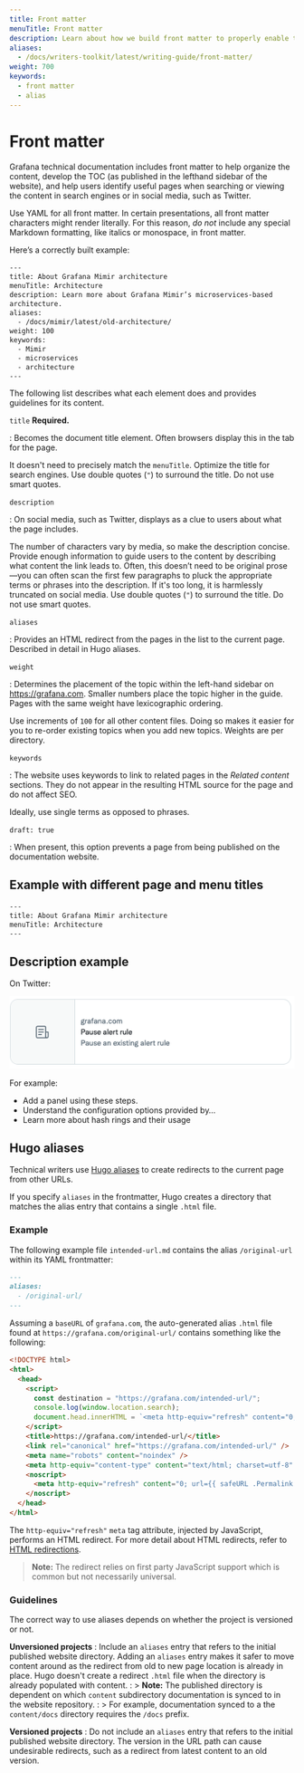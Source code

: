 ```yaml
---
title: Front matter
menuTitle: Front matter
description: Learn about how we build front matter to properly enable the publication and search of our technical documentation.
aliases:
  - /docs/writers-toolkit/latest/writing-guide/front-matter/
weight: 700
keywords:
  - front matter
  - alias
---
```


# Front matter

Grafana technical documentation includes front matter to help organize the content, develop the TOC (as published in the lefthand sidebar of the website), and help users identify useful pages when searching or viewing the content in search engines or in social media, such as Twitter.

Use YAML for all front matter.
In certain presentations, all front matter characters might render literally.
For this reason, _do not_ include any special Markdown formatting, like italics or monospace, in front matter.


Here’s a correctly built example:

    ---
    title: About Grafana Mimir architecture
    menuTitle: Architecture
    description: Learn more about Grafana Mimir’s microservices-based architecture.
    aliases:
      - /docs/mimir/latest/old-architecture/
    weight: 100
    keywords:
      - Mimir
      - microservices
      - architecture
    ---

The following list describes what each element does and provides guidelines for its content.

`title` **Required.**

:  Becomes the document title element. Often browsers display this in the tab for the page.

   It doesn't need to precisely match the `menuTitle`.
   Optimize the title for search engines. Use double quotes (`"`) to surround the title. Do not use smart quotes.

`description`

:  On social media, such as Twitter, displays as a clue to users about what the page includes.

   The number of characters vary by media, so make the description concise.
   Provide enough information to guide users to the content by describing what content the link leads to.
   Often, this doesn’t need to be original prose&mdash;you can often scan the first few paragraphs to pluck the appropriate terms or phrases into the description.
   If it's too long, it is harmlessly truncated on social media.
   Use double quotes (`"`) to surround the title. Do not use smart quotes.

`aliases`

:  Provides an HTML redirect from the pages in the list to the current page.
   Described in detail in Hugo aliases.

`weight`

:  Determines the placement of the topic within the left-hand sidebar on https://grafana.com. Smaller numbers place the topic higher in the guide. Pages with the same weight have lexicographic ordering.

   Use increments of `100` for all other content files. Doing so makes it easier for you to re-order existing topics when you add new topics. Weights are per directory.

`keywords`

:  The website uses keywords to link to related pages in the _Related content_ sections.
   They do not appear in the resulting HTML source for the page and do not affect SEO.

   Ideally, use single terms as opposed to phrases.

`draft: true`

:  When present, this option prevents a page from being published on the documentation website.

## Example with different page and menu titles

```
---
title: About Grafana Mimir architecture
menuTitle: Architecture
---
```

## Description example

On Twitter:

![Twitter description](twitter.png)

For example:

- Add a panel using these steps.
- Understand the configuration options provided by…
- Learn more about hash rings and their usage

## Hugo aliases

Technical writers use [Hugo aliases](https://gohugo.io/content-management/urls/#aliases) to create redirects to the current page from other URLs.

If you specify `aliases` in the frontmatter, Hugo creates a directory that matches the alias entry that contains a single `.html` file.

### Example

The following example file `intended-url.md` contains the alias `/original-url` within its YAML frontmatter:

```markdown
---
aliases:
  - /original-url/
---
```

Assuming a `baseURL` of `grafana.com`, the auto-generated alias `.html` file found at `https://grafana.com/original-url/` contains something like the following:

```html
<!DOCTYPE html>
<html>
  <head>
    <script>
      const destination = "https://grafana.com/intended-url/";
      console.log(window.location.search);
      document.head.innerHTML = `<meta http-equiv="refresh" content="0; url=${destination}${window.location.search}"/>`;
    </script>
    <title>https://grafana.com/intended-url/</title>
    <link rel="canonical" href="https://grafana.com/intended-url/" />
    <meta name="robots" content="noindex" />
    <meta http-equiv="content-type" content="text/html; charset=utf-8" />
    <noscript>
      <meta http-equiv="refresh" content="0; url={{ safeURL .Permalink }}" />
    </noscript>
  </head>
</html>
```

The `http-equiv="refresh"` `meta` tag attribute, injected by JavaScript, performs an HTML redirect.
For more detail about HTML redirects, refer to [HTML redirections](https://developer.mozilla.org/en-US/docs/Web/HTTP/Redirections#html_redirections).

> **Note:** The redirect relies on first party JavaScript support which is common but not necessarily universal.

### Guidelines

The correct way to use aliases depends on whether the project is versioned or not.

**Unversioned projects**
: Include an `aliases` entry that refers to the initial published website directory.
Adding an `aliases` entry makes it safer to move content around as the redirect from old to new page location is already in place.
Hugo doesn't create a redirect `.html` file when the directory is already populated with content.
: > **Note:** The published directory is dependent on which `content` subdirectory documentation is synced to in the website repository.
: > For example, documentation synced to a the `content/docs` directory requires the `/docs` prefix.

**Versioned projects**
: Do not include an `aliases` entry that refers to the initial published website directory. The version in the URL path can cause undesirable redirects, such as a redirect from latest content to an old version.

